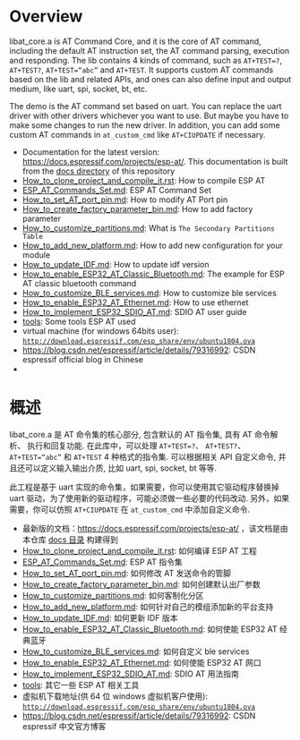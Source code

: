 # Overview
libat_core.a is AT Command Core, and it is the core of AT command, including the default AT instruction set, the AT command parsing, execution and responding. The lib contains 4 kinds of command, such as `AT+TEST=?`, `AT+TEST?`, `AT+TEST=“abc”` and `AT+TEST`. It supports custom AT commands based on the lib and related APIs, and ones can also define input and output medium, like uart, spi, socket, bt, etc.

The demo is the AT command set based on uart. You can replace the uart driver with other drivers whichever you want to use. But maybe you have to make some changes to run the new driver. In addition, you can add some custom AT commands in `at_custom_cmd` like `AT+CIUPDATE` if necessary.

- Documentation for the latest version: https://docs.espressif.com/projects/esp-at/. This documentation is built from the [docs directory](docs) of this repository
- [How_to_clone_project_and_compile_it.rst](docs/en/Compile_and_Develop/How_to_clone_project_and_compile_it.rst): How to compile ESP AT  
- [ESP_AT_Commands_Set.md](https://docs.espressif.com/projects/esp-at/en/latest/index.html): ESP AT Command Set  
- [How_to_set_AT_port_pin.md](docs/en/Compile_and_Develop/How_to_set_AT_port_pin.md): How to modify AT Port pin  
- [How_to_create_factory_parameter_bin.md](docs/en/Compile_and_Develop/How_to_create_factory_parameter_bin.md): How to add factory parameter 
- [How_to_customize_partitions.md](docs/en/Compile_and_Develop/How_to_customize_partitions.md): What is `The Secondary Partitions Table`    
- [How_to_add_new_platform.md](docs/en/Compile_and_Develop/How_to_add_new_platform.md): How to add new configuration for your module  
- [How_to_update_IDF.md](docs/en/Compile_and_Develop/How_to_update_IDF.md): How to update idf version  
- [How_to_enable_ESP32_AT_Classic_Bluetooth.md](docs/en/Compile_and_Develop/How_to_enable_ESP32_AT_Classic_Bluetooth.md): The example for ESP AT classic bluetooth command  
- [How_to_customize_BLE_services.md](docs/en/Compile_and_Develop/How_to_customize_BLE_services.md): How to customize ble services  
- [How_to_enable_ESP32_AT_Ethernet.md](docs/en/Compile_and_Develop/How_to_enable_ESP32_AT_Ethernet.md): How to use ethernet  
- [How_to_implement_ESP32_SDIO_AT.md](docs/en/Compile_and_Develop/How_to_implement_ESP32_SDIO_AT.md): SDIO AT user guide
- [tools](tools/README.md): Some tools ESP AT used  
- virtual machine (for windows 64bits user): [`http://download.espressif.com/esp_share/env/ubuntu1804.ova`](http://download.espressif.com/esp_share/env/ubuntu1804.ova)
- https://blog.csdn.net/espressif/article/details/79316992: CSDN espressif official blog in Chinese
- 

# 概述
libat_core.a 是 AT 命令集的核心部分, 包含默认的 AT 指令集, 具有 AT 命令解析、 执行和回复功能. 在此库中，可以处理 `AT+TEST=?`、 `AT+TEST?`、 `AT+TEST=“abc”` 和 `AT+TEST` 4 种格式的指令集. 可以根据相关 API 自定义命令, 并且还可以定义输入输出介质, 比如 uart, spi, socket, bt 等等.

此工程是基于 uart 实现的命令集，如果需要，你可以使用其它驱动程序替换掉 uart 驱动，为了使用新的驱动程序，可能必须做一些必要的代码改动. 另外，如果需要，你可以仿照 `AT+CIUPDATE` 在 `at_custom_cmd` 中添加自定义命令.

- 最新版的文档：https://docs.espressif.com/projects/esp-at/ ，该文档是由本仓库 [docs 目录](docs) 构建得到
- [How_to_clone_project_and_compile_it.rst](docs/zh_CN/Compile_and_Develop/How_to_clone_project_and_compile_it.rst): 如何编译 ESP AT 工程  
- [ESP_AT_Commands_Set.md](https://docs.espressif.com/projects/esp-at/zh_CN/latest/): ESP AT 指令集  
- [How_to_set_AT_port_pin.md](docs/zh_CN/Compile_and_Develop/How_to_set_AT_port_pin.md): 如何修改 AT 发送命令的管脚  
- [How_to_create_factory_parameter_bin.md](docs/zh_CN/Compile_and_Develop/How_to_create_factory_parameter_bin.md): 如何创建默认出厂参数  
- [How_to_customize_partitions.md](docs/zh_CN/Compile_and_Develop/How_to_customize_partitions.md): 如何客制化分区  
- [How_to_add_new_platform.md](docs/zh_CN/Compile_and_Develop/How_to_add_new_platform.md): 如何针对自己的模组添加新的平台支持  
- [How_to_update_IDF.md](docs/zh_CN/Compile_and_Develop/How_to_update_IDF.md): 如何更新 IDF 版本  
- [How_to_enable_ESP32_AT_Classic_Bluetooth.md](docs/zh_CN/Compile_and_Develop/How_to_enable_ESP32_AT_Classic_Bluetooth.md): 如何使能 ESP32 AT 经典蓝牙  
- [How_to_customize_BLE_services.md](docs/zh_CN/Compile_and_Develop/How_to_customize_BLE_services.md): 如何自定义 ble services  
- [How_to_enable_ESP32_AT_Ethernet.md](docs/zh_CN/Compile_and_Develop/How_to_enable_ESP32_AT_Ethernet.md): 如何使能 ESP32 AT 网口  
- [How_to_implement_ESP32_SDIO_AT.md](docs/zh_CN/Compile_and_Develop/How_to_implement_ESP32_SDIO_AT.md): SDIO AT 用法指南
- [tools](tools/README.md): 其它一些 ESP AT 相关工具  
- 虚拟机下载地址(供 64 位 windows 虚拟机客户使用): [`http://download.espressif.com/esp_share/env/ubuntu1804.ova`](http://download.espressif.com/esp_share/env/ubuntu1804.ova)
- https://blog.csdn.net/espressif/article/details/79316992: CSDN espressif 中文官方博客
